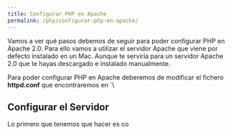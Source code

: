 ```yaml
---
title: Configurar PHP en Apache
permalink: /php/configurar-php-en-apache/
---
```


Vamos a ver qué pasos debemos de seguir para poder configurar PHP en Apache 2.0. Para ello vamos a utilizar el servidor Apache que viene por defecto instalado en un Mac. Aunque te serviría para un servidor Apache 2.0 que te hayas descargado e instalado manualmente.

Para poder configurar PHP en Apache deberemos de modificar el fichero **httpd.conf** que encontraremos en `\

## Configurar el Servidor
Lo primero que tenemos que hacer es co